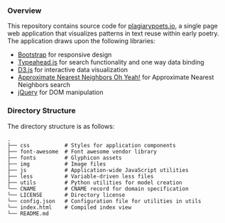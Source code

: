 ### Overview

This repository contains source code for <a href="http://plagiarypoets.io">plagiarypoets.io</a>, a single page web application that visualizes patterns in text reuse within early poetry. The application draws upon the following libraries:

* <a href="http://getbootstrap.com/">Bootstrap</a> for responsive design
* <a href="https://twitter.github.io/typeahead.js/">Typeahead.js</a> for search functionality and one way data binding 
* <a href="http://d3js.org/">D3.js</a> for interactive data visualization
* <a href="https://github.com/spotify/annoy">Approximate Nearest Neighbors Oh Yeah!</a> for Approximate Nearest Neighbors search
* <a href="https://jquery.com/">jQuery</a> for DOM manipulation 

### Directory Structure

The directory structure is as follows:

<pre><code>.
├── css           # Styles for application components
├── font-awesome  # Font awesome vendor library 
├── fonts         # Glyphicon assets
├── img           # Image files
├── js            # Application-wide JavaScript utilities
├── less          # Variable-driven less files
├── utils         # Python utilities for model creation
└── CNAME         # CNAME record for domain specification 
└── LICENSE       # Directory license
└── config.json   # Configuration file for utilities in utils
└── index.html    # Compiled index view
└── README.md</code></pre>
